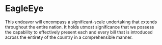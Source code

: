 # EagleEye
This endeavor will encompass a significant-scale undertaking that extends throughout the entire nation. It holds utmost significance that we possess the capability to effectively present each and every bill that is introduced across the entirety of the country in a comprehensible manner.
